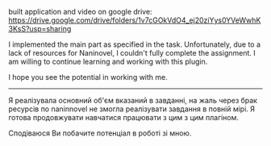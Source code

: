 built application and video on google drive: https://drive.google.com/drive/folders/1v7cGOkVdO4_ej20ziYys0YVeWwhK3KsS?usp=sharing



I implemented the main part as specified in the task. Unfortunately, due to a lack of resources for Naninovel, I couldn't fully complete the assignment.
I am willing to continue learning and working with this plugin.

I hope you see the potential in working with me.


--------------------------------


Я реалізувала основний об'єм вказаний в завданні, на жаль через брак ресурсів по naninnovel не змогла реалізувати завдання в повній мірі. 
Я готова продовжувати навчатися працювати з цим з цим плагіном. 

Сподіваюся Ви побачите потенціал в роботі зі мною.
